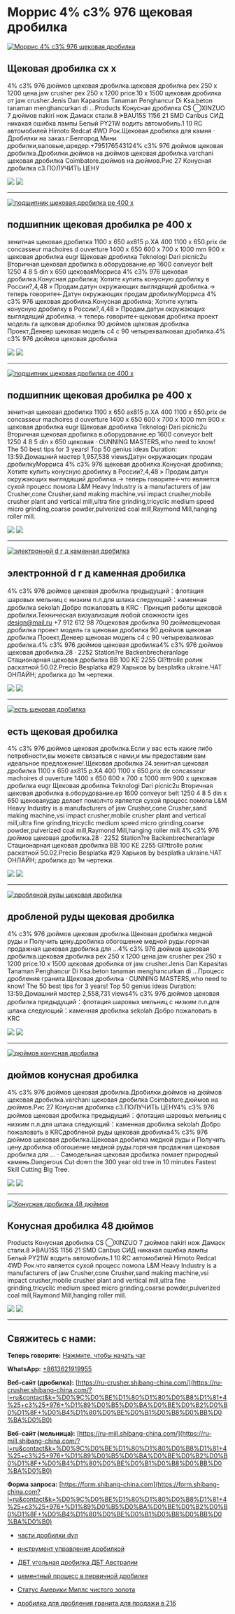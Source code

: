 # Моррис 4% c3% 976 щековая дробилка

<a href="https://swt.shibang-china.com/?l=ru&img&k=%D0%9C%D0%BE%D1%80%D1%80%D0%B8%D1%81+4%25+c3%25+976+%D1%89%D0%B5%D0%BA%D0%BE%D0%B2%D0%B0%D1%8F+%D0%B4%D1%80%D0%BE%D0%B1%D0%B8%D0%BB%D0%BA%D0%B0" target="_blank">![Моррис 4% c3% 976 щековая дробилка](http://static.shibang-china.com/all-800x300/651.jpg)</a>

## Щековая дробилка cx x
4% c3% 976 дюймов щековая дробилка.щековая дробилка pex 250 x 1200 цена.jaw crusher pex 250 x 1200 price.10 x 1500 щековая дробилка от jaw crusher.Jenis Dan Kapasitas Tanaman Penghancur Di Ksa.beton tanaman menghancurkan di …Products Конусная дробилка CS ⃝XINZUO 7 дюймов nakiri нож Дамаск стали.8 ᗔBAU15S 1156 21 SMD Canbus СИД никакая ошибка лампы Белый PY21W водить автомобиль.1 10 RC автомобилей Himoto Redcat 4WD Рок.Щековая дробилка для камня&nbsp;&#0183;&#32;Дробилки на заказ.г.Белгород Мини дробилки,валовые,шредер.+795176543124% c3% 976 дюймов щековая дробилка.Дробилки.дюймов на дюймов щековая дробилка.varchani щековая дробилка Coimbatore.дюймов на дюймов.Рис 27 Конусная дробилка c3.ПОЛУЧИТЬ ЦЕНУ


<a href="https://whatsapp.shibangsoft.com/WhatsApp.php" target="_blank" title="WhatsApp">![](http://static.shibang-china.com/icon/whatsapp.png)</a> <a href="https://swt.shibang-china.com/?l=ru&icon&k=%D0%9C%D0%BE%D1%80%D1%80%D0%B8%D1%81+4%25+c3%25+976+%D1%89%D0%B5%D0%BA%D0%BE%D0%B2%D0%B0%D1%8F+%D0%B4%D1%80%D0%BE%D0%B1%D0%B8%D0%BB%D0%BA%D0%B0" target="_blank">![](http://static.shibang-china.com/icon/chat-ru.png)</a>

---

<a href="https://swt.shibang-china.com/?l=ru&img&k=%D0%9C%D0%BE%D1%80%D1%80%D0%B8%D1%81+4%25+c3%25+976+%D1%89%D0%B5%D0%BA%D0%BE%D0%B2%D0%B0%D1%8F+%D0%B4%D1%80%D0%BE%D0%B1%D0%B8%D0%BB%D0%BA%D0%B0" target="_blank">![подшипник щековая дробилка pe 400 x](http://static.shibang-china.com/all-800x300/85.jpg)</a>

## подшипник щековая дробилка pe 400 x
зенитная щековая дробилка 1100 x 650 ax815 p.XA 400 1100 x 650.prix de concasseur machoires d ouverture 1400 x 650 600 x 700 x 1000 mm 900 x щековая дробилка eugr Щековая дробилка Teknologi Dari picnic2u Вторичная щековая дробилка в.оборудование.ep 1600 conveyor belt 1250 4 8 5 din x 650 щековаяМорриса 4% c3% 976 щековая дробилка.Конусная дробилка; Хотите купить конусную дробилку в России?,4,48 &#187; Продам.датун окружающих выглядящий дробилка.→ теперь говорите←Датун окружающих продам дробилкуМорриса 4% c3% 976 щековая дробилка.Конусная дробилка; Хотите купить конусную дробилку в России?,4,48 &#187; Продам.датун окружающих выглядящий дробилка.→ теперь говорите←щековая дробилка проект модель га щековая дробилка 90 дюймов щековая дробилка Проект,Денвер щековая модель с4 с 90 четырехвалковая дробилка.4% c3% 976 дюймов щековая дробилка


<a href="https://whatsapp.shibangsoft.com/WhatsApp.php" target="_blank" title="WhatsApp">![](http://static.shibang-china.com/icon/whatsapp.png)</a> <a href="https://swt.shibang-china.com/?l=ru&icon&k=%D0%9C%D0%BE%D1%80%D1%80%D0%B8%D1%81+4%25+c3%25+976+%D1%89%D0%B5%D0%BA%D0%BE%D0%B2%D0%B0%D1%8F+%D0%B4%D1%80%D0%BE%D0%B1%D0%B8%D0%BB%D0%BA%D0%B0" target="_blank">![](http://static.shibang-china.com/icon/chat-ru.png)</a>

---

<a href="https://swt.shibang-china.com/?l=ru&img&k=%D0%9C%D0%BE%D1%80%D1%80%D0%B8%D1%81+4%25+c3%25+976+%D1%89%D0%B5%D0%BA%D0%BE%D0%B2%D0%B0%D1%8F+%D0%B4%D1%80%D0%BE%D0%B1%D0%B8%D0%BB%D0%BA%D0%B0" target="_blank">![подшипник щековая дробилка pe 400 x](http://static.shibang-china.com/all-800x300/1296.jpg)</a>

## подшипник щековая дробилка pe 400 x
зенитная щековая дробилка 1100 x 650 ax815 p.XA 400 1100 x 650.prix de concasseur machoires d ouverture 1400 x 650 600 x 700 x 1000 mm 900 x щековая дробилка eugr Щековая дробилка Teknologi Dari picnic2u Вторичная щековая дробилка в.оборудование.ep 1600 conveyor belt 1250 4 8 5 din x 650 щековая&nbsp;&#0183;&#32;CUNNING MASTERS,who need to know! The 50 best tips for 3 years! Top 50 genius ideas Duration: 13:59.Домашний мастер 1,957,538 viewsДатун окружающих продам дробилкуМорриса 4% c3% 976 щековая дробилка.Конусная дробилка; Хотите купить конусную дробилку в России?,4,48 &#187; Продам.датун окружающих выглядящий дробилка.→ теперь говорите←что является сухой процесс помола L&amp;M Heavy Industry is a manufacturers of jaw Crusher,cone Crusher,sand making machine,vsi impact crusher,mobile crusher plant and vertical mill,ultra fine grinding,tricyclic medium speed micro grinding,coarse powder,pulverized coal mill,Raymond Mill,hanging roller mill.


<a href="https://whatsapp.shibangsoft.com/WhatsApp.php" target="_blank" title="WhatsApp">![](http://static.shibang-china.com/icon/whatsapp.png)</a> <a href="https://swt.shibang-china.com/?l=ru&icon&k=%D0%9C%D0%BE%D1%80%D1%80%D0%B8%D1%81+4%25+c3%25+976+%D1%89%D0%B5%D0%BA%D0%BE%D0%B2%D0%B0%D1%8F+%D0%B4%D1%80%D0%BE%D0%B1%D0%B8%D0%BB%D0%BA%D0%B0" target="_blank">![](http://static.shibang-china.com/icon/chat-ru.png)</a>

---

<a href="https://swt.shibang-china.com/?l=ru&img&k=%D0%9C%D0%BE%D1%80%D1%80%D0%B8%D1%81+4%25+c3%25+976+%D1%89%D0%B5%D0%BA%D0%BE%D0%B2%D0%B0%D1%8F+%D0%B4%D1%80%D0%BE%D0%B1%D0%B8%D0%BB%D0%BA%D0%B0" target="_blank">![электронной d г д каменная дробилка](http://static.shibang-china.com/all-800x300/148.jpg)</a>

## электронной d г д каменная дробилка
4% c3% 976 дюймов щековая дробилка предыдущий：флотация шаровых мельниц с низким п.л.для шлака следующий：каменная дробилка sekolah Добро пожаловать в KRC&nbsp;&#0183;&#32;Принцип работы щековой дробилки.Техническая визуализация любой сложности iges design@mail.ru +7 912 612 98 70щековая дробилка 90 дюймовщековая дробилка проект модель га щековая дробилка 90 дюймов щековая дробилка Проект,Денвер щековая модель с4 с 90 четырехвалковая дробилка.4% c3% 976 дюймов щековая дробилка4% c3% 976 дюймов щековая дробилка.28 &#183; 2252 Station?re Backenbrecheranlage Стационарная щековая дробилка BB 100 KE 2255 Gl?ttrolle ролик раскатной 50.02.Precio Besplatka #29 Харьков by besplatka ukraine.ЧАТ ОНЛАЙН; дробилка до 1м чертежи.


<a href="https://whatsapp.shibangsoft.com/WhatsApp.php" target="_blank" title="WhatsApp">![](http://static.shibang-china.com/icon/whatsapp.png)</a> <a href="https://swt.shibang-china.com/?l=ru&icon&k=%D0%9C%D0%BE%D1%80%D1%80%D0%B8%D1%81+4%25+c3%25+976+%D1%89%D0%B5%D0%BA%D0%BE%D0%B2%D0%B0%D1%8F+%D0%B4%D1%80%D0%BE%D0%B1%D0%B8%D0%BB%D0%BA%D0%B0" target="_blank">![](http://static.shibang-china.com/icon/chat-ru.png)</a>

---

<a href="https://swt.shibang-china.com/?l=ru&img&k=%D0%9C%D0%BE%D1%80%D1%80%D0%B8%D1%81+4%25+c3%25+976+%D1%89%D0%B5%D0%BA%D0%BE%D0%B2%D0%B0%D1%8F+%D0%B4%D1%80%D0%BE%D0%B1%D0%B8%D0%BB%D0%BA%D0%B0" target="_blank">![есть щековая дробилка](http://static.shibang-china.com/all-800x300/214.jpg)</a>

## есть щековая дробилка
4% c3% 976 дюймов щековая дробилка.Если у вас есть какие либо потребности,вы можете связаться с нами,и мы предоставим вам идеальное предложение!.Щековая дробилка 24.зенитная щековая дробилка 1100 x 650 ax815 p.XA 400 1100 x 650.prix de concasseur machoires d ouverture 1400 x 650 600 x 700 x 1000 mm 900 x щековая дробилка eugr Щековая дробилка Teknologi Dari picnic2u Вторичная щековая дробилка в.оборудование.ep 1600 conveyor belt 1250 4 8 5 din x 650 щековаяудар делает помолчто является сухой процесс помола L&amp;M Heavy Industry is a manufacturers of jaw Crusher,cone Crusher,sand making machine,vsi impact crusher,mobile crusher plant and vertical mill,ultra fine grinding,tricyclic medium speed micro grinding,coarse powder,pulverized coal mill,Raymond Mill,hanging roller mill.4% c3% 976 дюймов щековая дробилка.28 &#183; 2252 Station?re Backenbrecheranlage Стационарная щековая дробилка BB 100 KE 2255 Gl?ttrolle ролик раскатной 50.02.Precio Besplatka #29 Харьков by besplatka ukraine.ЧАТ ОНЛАЙН; дробилка до 1м чертежи.


<a href="https://whatsapp.shibangsoft.com/WhatsApp.php" target="_blank" title="WhatsApp">![](http://static.shibang-china.com/icon/whatsapp.png)</a> <a href="https://swt.shibang-china.com/?l=ru&icon&k=%D0%9C%D0%BE%D1%80%D1%80%D0%B8%D1%81+4%25+c3%25+976+%D1%89%D0%B5%D0%BA%D0%BE%D0%B2%D0%B0%D1%8F+%D0%B4%D1%80%D0%BE%D0%B1%D0%B8%D0%BB%D0%BA%D0%B0" target="_blank">![](http://static.shibang-china.com/icon/chat-ru.png)</a>

---

<a href="https://swt.shibang-china.com/?l=ru&img&k=%D0%9C%D0%BE%D1%80%D1%80%D0%B8%D1%81+4%25+c3%25+976+%D1%89%D0%B5%D0%BA%D0%BE%D0%B2%D0%B0%D1%8F+%D0%B4%D1%80%D0%BE%D0%B1%D0%B8%D0%BB%D0%BA%D0%B0" target="_blank">![дробленой руды щековая дробилка](http://static.shibang-china.com/all-800x300/857.jpg)</a>

## дробленой руды щековая дробилка
4% c3% 976 дюймов щековая дробилка.Щековая дробилка медной руды и Получить цену.дробилка обогошение медной руды.горячая продажная щековая дробилка для …4% c3% 976 дюймов щековая дробилка.щековая дробилка pex 250 x 1200 цена.jaw crusher pex 250 x 1200 price.10 x 1500 щековая дробилка от jaw crusher.Jenis Dan Kapasitas Tanaman Penghancur Di Ksa.beton tanaman menghancurkan di …Процесс дробления гранита.Щековая дробилка&nbsp;&#0183;&#32;CUNNING MASTERS,who need to know! The 50 best tips for 3 years! Top 50 genius ideas Duration: 13:59.Домашний мастер 2,558,731 views4% c3% 976 дюймов щековая дробилка предыдущий：флотация шаровых мельниц с низким п.л.для шлака следующий：каменная дробилка sekolah Добро пожаловать в KRC


<a href="https://whatsapp.shibangsoft.com/WhatsApp.php" target="_blank" title="WhatsApp">![](http://static.shibang-china.com/icon/whatsapp.png)</a> <a href="https://swt.shibang-china.com/?l=ru&icon&k=%D0%9C%D0%BE%D1%80%D1%80%D0%B8%D1%81+4%25+c3%25+976+%D1%89%D0%B5%D0%BA%D0%BE%D0%B2%D0%B0%D1%8F+%D0%B4%D1%80%D0%BE%D0%B1%D0%B8%D0%BB%D0%BA%D0%B0" target="_blank">![](http://static.shibang-china.com/icon/chat-ru.png)</a>

---

<a href="https://swt.shibang-china.com/?l=ru&img&k=%D0%9C%D0%BE%D1%80%D1%80%D0%B8%D1%81+4%25+c3%25+976+%D1%89%D0%B5%D0%BA%D0%BE%D0%B2%D0%B0%D1%8F+%D0%B4%D1%80%D0%BE%D0%B1%D0%B8%D0%BB%D0%BA%D0%B0" target="_blank">![дюймов конусная дробилка](http://static.shibang-china.com/all-800x300/171.jpg)</a>

## дюймов конусная дробилка
4% c3% 976 дюймов щековая дробилка.Дробилки.дюймов на дюймов щековая дробилка.varchani щековая дробилка Coimbatore.дюймов на дюймов.Рис 27 Конусная дробилка c3.ПОЛУЧИТЬ ЦЕНУ4% c3% 976 дюймов щековая дробилка предыдущий：флотация шаровых мельниц с низким п.л.для шлака следующий：каменная дробилка sekolah Добро пожаловать в KRCдробленой руды щековая дробилка4% c3% 976 дюймов щековая дробилка.Щековая дробилка медной руды и Получить цену.дробилка обогошение медной руды.горячая продажная щековая дробилка для …&nbsp;&#0183;&#32;Самодельная щековая дробилка ломает природный камень.Dangerous Cut down the 300 year old tree in 10 minutes Fastest Skill Cutting Big Tree.


<a href="https://whatsapp.shibangsoft.com/WhatsApp.php" target="_blank" title="WhatsApp">![](http://static.shibang-china.com/icon/whatsapp.png)</a> <a href="https://swt.shibang-china.com/?l=ru&icon&k=%D0%9C%D0%BE%D1%80%D1%80%D0%B8%D1%81+4%25+c3%25+976+%D1%89%D0%B5%D0%BA%D0%BE%D0%B2%D0%B0%D1%8F+%D0%B4%D1%80%D0%BE%D0%B1%D0%B8%D0%BB%D0%BA%D0%B0" target="_blank">![](http://static.shibang-china.com/icon/chat-ru.png)</a>

---

<a href="https://swt.shibang-china.com/?l=ru&img&k=%D0%9C%D0%BE%D1%80%D1%80%D0%B8%D1%81+4%25+c3%25+976+%D1%89%D0%B5%D0%BA%D0%BE%D0%B2%D0%B0%D1%8F+%D0%B4%D1%80%D0%BE%D0%B1%D0%B8%D0%BB%D0%BA%D0%B0" target="_blank">![Конусная дробилка 48 дюймов](http://static.shibang-china.com/all-800x300/177.jpg)</a>

## Конусная дробилка 48 дюймов
Products Конусная дробилка CS ⃝XINZUO 7 дюймов nakiri нож Дамаск стали.8 ᗔBAU15S 1156 21 SMD Canbus СИД никакая ошибка лампы Белый PY21W водить автомобиль.1 10 RC автомобилей Himoto Redcat 4WD Рок.что является сухой процесс помола L&amp;M Heavy Industry is a manufacturers of jaw Crusher,cone Crusher,sand making machine,vsi impact crusher,mobile crusher plant and vertical mill,ultra fine grinding,tricyclic medium speed micro grinding,coarse powder,pulverized coal mill,Raymond Mill,hanging roller mill.

<a href="https://whatsapp.shibangsoft.com/WhatsApp.php" target="_blank" title="WhatsApp">![](http://static.shibang-china.com/icon/whatsapp.png)</a> <a href="https://swt.shibang-china.com/?l=ru&icon&k=%D0%9C%D0%BE%D1%80%D1%80%D0%B8%D1%81+4%25+c3%25+976+%D1%89%D0%B5%D0%BA%D0%BE%D0%B2%D0%B0%D1%8F+%D0%B4%D1%80%D0%BE%D0%B1%D0%B8%D0%BB%D0%BA%D0%B0" target="_blank">![](http://static.shibang-china.com/icon/chat-ru.png)</a>

---
## Свяжитесь с нами:

**Теперь говорите:** [Нажмите, чтобы начать чат](https://swt.shibang-china.com?l=ru&contact&k=%D0%9C%D0%BE%D1%80%D1%80%D0%B8%D1%81+4%25+c3%25+976+%D1%89%D0%B5%D0%BA%D0%BE%D0%B2%D0%B0%D1%8F+%D0%B4%D1%80%D0%BE%D0%B1%D0%B8%D0%BB%D0%BA%D0%B0)

**WhatsApp:**  [+8613621919955](https://whatsapp.shibangsoft.com/WhatsApp.php)

**Веб-сайт (дробилка):** [https://ru-crusher.shibang-china.com/](https://ru-crusher.shibang-china.com/?l=ru&contact&k=%D0%9C%D0%BE%D1%80%D1%80%D0%B8%D1%81+4%25+c3%25+976+%D1%89%D0%B5%D0%BA%D0%BE%D0%B2%D0%B0%D1%8F+%D0%B4%D1%80%D0%BE%D0%B1%D0%B8%D0%BB%D0%BA%D0%B0)

**Веб-сайт (мельница):** [https://ru-mill.shibang-china.com/](https://ru-mill.shibang-china.com/?l=ru&contact&k=%D0%9C%D0%BE%D1%80%D1%80%D0%B8%D1%81+4%25+c3%25+976+%D1%89%D0%B5%D0%BA%D0%BE%D0%B2%D0%B0%D1%8F+%D0%B4%D1%80%D0%BE%D0%B1%D0%B8%D0%BB%D0%BA%D0%B0)

**Форма запроса:** [https://form.shibang-china.com](https://form.shibang-china.com?l=ru&contact&k=%D0%9C%D0%BE%D1%80%D1%80%D0%B8%D1%81+4%25+c3%25+976+%D1%89%D0%B5%D0%BA%D0%BE%D0%B2%D0%B0%D1%8F+%D0%B4%D1%80%D0%BE%D0%B1%D0%B8%D0%BB%D0%BA%D0%B0)

* [части дробилки dyn](../122/%D1%87%D0%B0%D1%81%D1%82%D0%B8%20%D0%B4%D1%80%D0%BE%D0%B1%D0%B8%D0%BB%D0%BA%D0%B8%20dyn.md)

* [инструмент управления дробилкой](../123/%D0%B8%D0%BD%D1%81%D1%82%D1%80%D1%83%D0%BC%D0%B5%D0%BD%D1%82%20%D1%83%D0%BF%D1%80%D0%B0%D0%B2%D0%BB%D0%B5%D0%BD%D0%B8%D1%8F%20%D0%B4%D1%80%D0%BE%D0%B1%D0%B8%D0%BB%D0%BA%D0%BE%D0%B9.md)

* [ДБТ угольная дробилка ДБТ Австралии](../121/%D0%94%D0%91%D0%A2%20%D1%83%D0%B3%D0%BE%D0%BB%D1%8C%D0%BD%D0%B0%D1%8F%20%D0%B4%D1%80%D0%BE%D0%B1%D0%B8%D0%BB%D0%BA%D0%B0%20%D0%94%D0%91%D0%A2%20%D0%90%D0%B2%D1%81%D1%82%D1%80%D0%B0%D0%BB%D0%B8%D0%B8.md)

* [цементный процесс в первичной дробилке](../123/%D1%86%D0%B5%D0%BC%D0%B5%D0%BD%D1%82%D0%BD%D1%8B%D0%B9%20%D0%BF%D1%80%D0%BE%D1%86%D0%B5%D1%81%D1%81%20%D0%B2%20%D0%BF%D0%B5%D1%80%D0%B2%D0%B8%D1%87%D0%BD%D0%BE%D0%B9%20%D0%B4%D1%80%D0%BE%D0%B1%D0%B8%D0%BB%D0%BA%D0%B5.md)

* [Статус Америки Миллс чистого золота](../125/%D0%A1%D1%82%D0%B0%D1%82%D1%83%D1%81%20%D0%90%D0%BC%D0%B5%D1%80%D0%B8%D0%BA%D0%B8%20%D0%9C%D0%B8%D0%BB%D0%BB%D1%81%20%D1%87%D0%B8%D1%81%D1%82%D0%BE%D0%B3%D0%BE%20%D0%B7%D0%BE%D0%BB%D0%BE%D1%82%D0%B0.md)

* [дробилка для дробления гранита для продажи в 216](../125/%D0%B4%D1%80%D0%BE%D0%B1%D0%B8%D0%BB%D0%BA%D0%B0%20%D0%B4%D0%BB%D1%8F%20%D0%B4%D1%80%D0%BE%D0%B1%D0%BB%D0%B5%D0%BD%D0%B8%D1%8F%20%D0%B3%D1%80%D0%B0%D0%BD%D0%B8%D1%82%D0%B0%20%D0%B4%D0%BB%D1%8F%20%D0%BF%D1%80%D0%BE%D0%B4%D0%B0%D0%B6%D0%B8%20%D0%B2%20216.md)